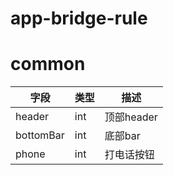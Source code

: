 # app-bridge-rule

# common
|字段|类型|描述|
|-|-|-|
|header|int|顶部header|
|bottomBar|int|底部bar|
|phone|int|打电话按钮|

